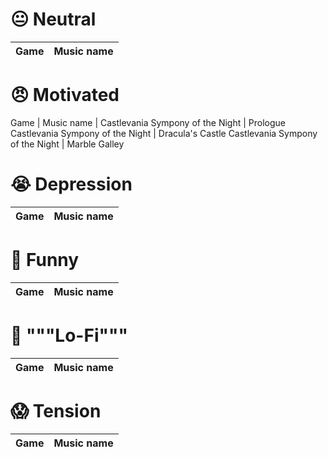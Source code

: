 # 😐 Neutral

Game  | Music name
:---: | :---:


# 😠 Motivated

Game                             | Music name
                                 |
Castlevania Sympony of the Night | Prologue
Castlevania Sympony of the Night | Dracula's Castle
Castlevania Sympony of the Night | Marble Galley

# 😭 Depression

Game  | Music name
:---: | :---:

# 🤣 Funny

Game  | Music name
:---: | :---:

# 📼 """Lo-Fi"""

Game  | Music name
:---: | :---:

# 😱 Tension

Game  | Music name
:---: | :---:

